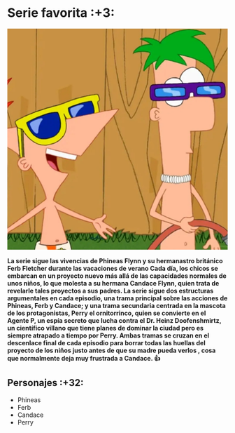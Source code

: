 # Serie favorita  :+3:

![](https://github.com/Javier-r04/Serie_favorita/blob/main/phineas-ferb-3026232.webp)

**La serie sigue las vivencias de Phineas Flynn y su hermanastro británico Ferb Fletcher durante las vacaciones de verano Cada día, los chicos se embarcan en un proyecto nuevo más allá de las capacidades normales de unos niños, lo que molesta a su hermana Candace Flynn, quien trata de revelarle tales proyectos a sus padres. La serie sigue dos estructuras argumentales en cada episodio, una trama principal sobre las acciones de Phineas, Ferb y Candace; y una trama secundaria centrada en la mascota de los protagonistas, Perry el ornitorrinco, quien se convierte en el Agente P, un espía secreto que lucha contra el Dr. Heinz Doofenshmirtz, un científico villano que tiene planes de dominar la ciudad pero es siempre atrapado a tiempo por Perry. Ambas tramas se cruzan en el descenlace final de cada episodio para borrar todas las huellas del proyecto de los niños justo antes de que su madre pueda verlos , cosa que normalmente deja muy frustrada a Candace. :+1:**

## Personajes :+32:
- Phineas
- Ferb
- Candace
- Perry
